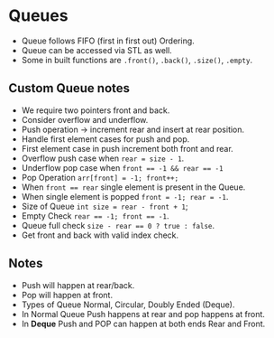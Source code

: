 # Queues

- Queue follows FIFO (first in first out) Ordering.
- Queue can be accessed via STL as well.
- Some in built functions are `.front()`, `.back()`, `.size()`, `.empty`.

## Custom Queue notes

- We require two pointers front and back.
- Consider overflow and underflow.
- Push operation -> increment rear and insert at rear position.
- Handle first element cases for push and pop.
- First element case in push increment both front and rear.
- Overflow push case when `rear = size - 1`.
- Underflow pop case when `front == -1 && rear == -1`
- Pop Operation `arr[front] = -1; front++;`
- When `front == rear` single element is present in the Queue.
- When single element is popped `front = -1; rear = -1`.
- Size of Queue `int size = rear - front + 1`;
- Empty Check `rear == -1; front == -1`.
- Queue full check `size - rear == 0 ? true : false`.
- Get front and back with valid index check.

## Notes

- Push will happen at rear/back.
- Pop will happen at front.
- Types of Queue Normal, Circular, Doubly Ended (Deque).
- In Normal Queue Push happens at rear and pop happens at front.
- In **Deque** Push and POP can happen at both ends Rear and Front.
